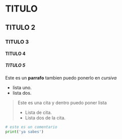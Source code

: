# TITULO
## TITULO 2
### TITULO 3
#### TITULO 4
##### TITULO 5
 
 Este es un **parrafo** tambien puedo ponerlo en *cursiva*
 - lista uno.
 - lista dos.
 > Este es una cita y dentro puedo poner lista
 >- Lista de cita.
 >- Lista dos de la cita.
```python
# este es un comentario
print('ya sabes')
```